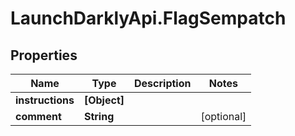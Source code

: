 # LaunchDarklyApi.FlagSempatch

## Properties

Name | Type | Description | Notes
------------ | ------------- | ------------- | -------------
**instructions** | **[Object]** |  | 
**comment** | **String** |  | [optional] 


